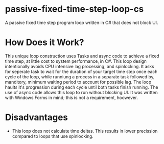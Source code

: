 # passive-fixed-time-step-loop-cs
A passive fixed time step program loop written in C# that does not block UI.

# How Does it Work?
This unique loop construction uses Tasks and async code to achieve a fixed time step, at little cost to system performance, in C#. This loop design intentionally avoids CPU intensive lag processing, and spinlocking. It asks for seperate task to wait for the duration of your target time step once each cycle of the loop, while runniung a process in a separate task followed by, manditory, minimum waiting period to account for possible lag. The loop haults it's progression during each cycle until both tasks finish running. The use of async code allows this loop to run without blocking UI. It was written with Windows Forms in mind; this is not a requirement, hoowever.

# Disadvantages
 - This loop does not calculate time deltas. This results in lower precission compared to loops that use spinlocking.
 
